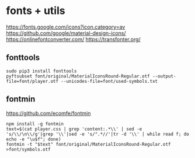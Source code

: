 # fonts + utils
https://fonts.google.com/icons?icon.category=av
https://github.com/google/material-design-icons/
https://onlinefontconverter.com/
https://transfonter.org/

## fonttools
```
sudo pip3 install fonttools
pyftsubset font/original/MaterialIconsRound-Regular.otf --output-file=font/player.otf --unicodes-file=font/used-symbols.txt
```

## fontmin
https://github.com/ecomfe/fontmin
```
npm install -g fontmin
text=$(cat player.css | grep 'content:.*\\' | sed -e 's/\\/\n\\/g'|grep '\\'|sed -e 's/".*//'|tr -d '\\' | while read f; do echo -e "\u$f"; done)
fontmin -t "$text" font/original/MaterialIconsRound-Regular.otf >font/symbols.otf
```